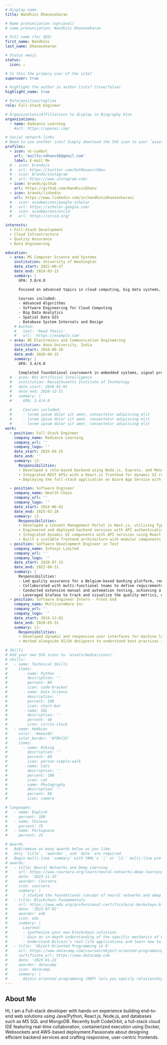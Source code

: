 ```yaml
---
# Display name
title: Nandhini Dhanasekaran

# Name pronunciation (optional)
# name_pronunciation: Nandhini Dhanasekaran

# Full name (for SEO)
first_name: Nandhini
last_name: Dhanasekaran

# Status emoji
status:
  icon: ☕️

# Is this the primary user of the site?
superuser: true

# Highlight the author in author lists? (true/false)
highlight_name: true

# Role/position/tagline
role: Full-Stack Engineer

# Organizations/Affiliations to display in Biography blox
organizations:
  - name: Radiance Learning
    #url: https://openai.com/

# Social network links
# Need to use another icon? Simply download the SVG icon to your `assets/media/icons/` folder.
profiles:
  - icon: at-symbol
    url: 'mailto:ndhanu16@gmail.com'
    label: E-mail Me
  # - icon: brands/x
  #   url: https://twitter.com/GetResearchDev
  # - icon: brands/instagram
  #   url: https://www.instagram.com/
  - icon: brands/github
    url: https://github.com/NandhiniDhanu
  - icon: brands/linkedin
    url: https://www.linkedin.com/in/nandhinidhanasekaran/
  # - icon: academicons/google-scholar
  #   url: https://scholar.google.com/
  # - icon: academicons/orcid
  #   url: https://orcid.org/

interests:
  - Full-Stack Development
  - Cloud Infrastructure
  - Quality Assurance
  - Data Engineering

education:
  - area: MS Computer Science and Systems
    institution: University of Washington
    date_start: 2022-09-27
    date_end: 2024-03-15
    summary: |
      GPA: 3.8/4.0

      Focused on advanced topics in cloud computing, big data systems, and software engineering.
      
      Courses included:
      - Advanced Algorithms
      - Software Engineering for Cloud Computing
      - Big Data Analytics
      - Spatial Data GIS
      - Database System Internals and Design
    # button:
    #   text: 'Read Thesis'
    #   url: 'https://example.com'
  - area: BE Electronics and Communication Engineering
    institution: Anna University, India
    date_start: 2016-06-10
    date_end: 2020-04-15
    summary: |
      GPA: 3.4/4.0
      
      Completed foundational coursework in embedded systems, signal processing, and data communication. Designed and implemented an IoT-based emergency alert system as a final-year capstone, later published and presented at academic conferences.
  # - area: BSc Artificial Intelligence
  #   institution: Massachusetts Institute of Technology
  #   date_start: 2016-01-01
  #   date_end: 2020-12-31
  #   summary: |
  #     GPA: 3.4/4.0
      
  #     Courses included:
  #     - lorem ipsum dolor sit amet, consectetur adipiscing elit
  #     - lorem ipsum dolor sit amet, consectetur adipiscing elit
  #     - lorem ipsum dolor sit amet, consectetur adipiscing elit
work:
  - position: Full-Stack Engineer
    company_name: Radiance Learning
    company_url: ''
    company_logo: ''
    date_start: 2025-04-15
    date_end: ''
    summary: |2-
      Responsibilities:
      - Developed a role-based backend using Node.js, Express, and MongoDB, supporting admin-restricted post creation and dynamic student mapping.
      - Integrated REST APIs with a React.js frontend for dynamic UI rendering, leveraging Mongoose for DB operations, error handling, and role validation for scalable volunteer task workflows.
      - Deploying the full-stack application on Azure App Service with Cosmos DB, integrating CI/CD and production-grade API routing.

  - position: Software Engineer
    company_name: Health Chain
    company_url: ''
    company_logo: ''
    date_start: 2024-06-02
    date_end: 2025-03-28
    summary: |2-
      Responsibilities:
      - Developed a Consent Management Portal in Next.js, utilizing TypeScript, React, and UI libraries like Tailwind CSS and Lucide Icons for a responsive and visually appealing interface.
      - Engineered and deployed backend services with API authentication and error handling for reliable healthcare data management.
      - Integrated dynamic UI components with API services using React Query, improving performance and state synchronization.
      - Built a scalable frontend architecture with modular components, client-side routing, and state management. 
  - position: Software Development Engineer in Test
    company_name: Infosys Limited
    company_url: ''
    company_logo: ''
    date_start: 2020-07-15
    date_end: 2022-08-31
    summary: |
      Responsibilities:
      - Led quality assurance for a Belgium-based banking platform, reducing microservice errors by 30% through Automation with JAVA and Selenium, while managing test cases, reporting and tracking bugs in JIRA.
      - Collaborated with multi-functional teams to define requirements, develop test plans, design test cases within the SDLC, and support releases, while working in an agile environment to ensure product reliability and performance.
      - Conducted extensive manual and automation testing, achieving a 50% reduction in regression testing time and consistently exceeding daily targets.
      - Leveraged Grafana to track and visualize the quality metrics, driving project success in a €5.578 billion revenue environment.
  - position: Software Engineer Intern - Front End
    company_name: MulticoreWare Inc
    company_url: ''
    company_logo: ''
    date_start: 2019-12-02
    date_end: 2020-03-31
    summary: |2-
      Responsibilities:
      - Developed dynamic and responsive user interfaces for machine learning dashboards using React to facilitate real-time data visualization and ensure seemless integration of back-end data.
      - Worked alongside UI/UX designers to understand best practices in web design and implement user-friendly features for enhanced user experience.

# Skills
# Add your own SVG icons to `assets/media/icons/`
# skills:
#   - name: Technical Skills
#     items:
#       - name: Python
#         description: ''
#         percent: 80
#         icon: code-bracket
#       - name: Data Science
#         description: ''
#         percent: 100
#         icon: chart-bar
#       - name: SQL
#         description: ''
#         percent: 40
#         icon: circle-stack
#   - name: Hobbies
#     color: '#eeac02'
#     color_border: '#f0bf23'
#     items:
#       - name: Hiking
#         description: ''
#         percent: 60
#         icon: person-simple-walk
#       - name: Cats
#         description: ''
#         percent: 100
#         icon: cat
#       - name: Photography
#         description: ''
#         percent: 80
#         icon: camera

# languages:
#   - name: English
#     percent: 100
#   - name: Chinese
#     percent: 75
#   - name: Portuguese
#     percent: 25

# Awards.
#   Add/remove as many awards below as you like.
#   Only `title`, `awarder`, and `date` are required.
#   Begin multi-line `summary` with YAML's `|` or `|2-` multi-line prefix and indent 2 spaces below.
# awards:
#   - title: Neural Networks and Deep Learning
#     url: https://www.coursera.org/learn/neural-networks-deep-learning
#     date: '2023-11-25'
#     awarder: Coursera
#     icon: coursera
#     summary: |
#       I studied the foundational concept of neural networks and deep learning. By the end, I was familiar with the significant technological trends driving the rise of deep learning; build, train, and apply fully connected deep neural networks; implement efficient (vectorized) neural networks; identify key parameters in a neural network’s architecture; and apply deep learning to your own applications.
#   - title: Blockchain Fundamentals
#     url: https://www.edx.org/professional-certificate/uc-berkeleyx-blockchain-fundamentals
#     date: '2023-07-01'
#     awarder: edX
#     icon: edx
#     summary: |
#       Learned:
#       - Synthesize your own blockchain solutions
#       - Gain an in-depth understanding of the specific mechanics of Bitcoin
#       - Understand Bitcoin’s real-life applications and learn how to attack and destroy Bitcoin, Ethereum, smart contracts and Dapps, and alternatives to Bitcoin’s Proof-of-Work consensus algorithm
#   - title: 'Object-Oriented Programming in R'
#     url: https://www.datacamp.com/courses/object-oriented-programming-with-s3-and-r6-in-r
#     certificate_url: https://www.datacamp.com
#     date: '2023-01-21'
#     awarder: datacamp
#     icon: datacamp
#     summary: |
#       Object-oriented programming (OOP) lets you specify relationships between functions and the objects that they can act on, helping you manage complexity in your code. This is an intermediate level course, providing an introduction to OOP, using the S3 and R6 systems. S3 is a great day-to-day R programming tool that simplifies some of the functions that you write. R6 is especially useful for industry-specific analyses, working with web APIs, and building GUIs.
---
```


## About Me

Hi, I am a Full-stack developer with hands-on experience building end-to-end web solutions using Java/Python, React.js, Node.js, and databases such as MS SQL and MongoDB. Recently built CodeOrbit, a full-stack cloud IDE featuring real-time collaboration, containerized execution using Docker, Websockets and AWS-based deployment.Passionate about designing efficient backend services and crafting responsive, user-centric frontends.
